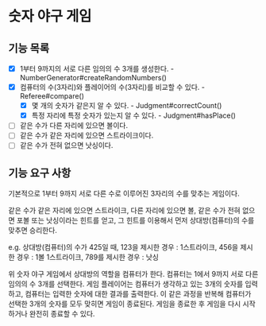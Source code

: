 # 숫자 야구 게임

## 기능 목록

- [X] 1부터 9까지의 서로 다른 임의의 수 3개를 생성한다. - NumberGenerator#createRandomNumbers()
- [X] 컴퓨터의 수(3자리)와 플레이어의 수(3자리)를 비교할 수 있다. - Referee#compare()
  - [X] 몇 개의 숫자가 같은지 알 수 있다. - Judgment#correctCount()
  - [X] 특정 자리에 특정 숫자가 있는지 알 수 있다. - Judgment#hasPlace() 
- [ ] 같은 수가 다른 자리에 있으면 볼이다.
- [ ] 같은 수가 같은 자리에 있으면 스트라이크이다.
- [ ] 같은 수가 전혀 없으면 낫싱이다.

## 기능 요구 사항

기본적으로 1부터 9까지 서로 다른 수로 이루어진 3자리의 수를 맞추는 게임이다.

같은 수가 같은 자리에 있으면 스트라이크, 다른 자리에 있으면 볼,
같은 수가 전혀 없으면 포볼 또는 낫싱이라는 힌트를 얻고,
그 힌트를 이용해서 먼저 상대방(컴퓨터)의 수를 맞추면 승리한다.

e.g. 상대방(컴퓨터)의 수가 425일 때,
123을 제시한 경우 : 1스트라이크,
456을 제시한 경우 : 1볼 1스트라이크,
789를 제시한 경우 : 낫싱

위 숫자 야구 게임에서 상대방의 역할을 컴퓨터가 한다.
컴퓨터는 1에서 9까지 서로 다른 임의의 수 3개를 선택한다.
게임 플레이어는 컴퓨터가 생각하고 있는 3개의 숫자를 입력하고, 컴퓨터는 입력한 숫자에 대한 결과를 출력한다.
이 같은 과정을 반복해 컴퓨터가 선택한 3개의 숫자를 모두 맞히면 게임이 종료된다.
게임을 종료한 후 게임을 다시 시작하거나 완전히 종료할 수 있다.